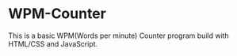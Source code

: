 # WPM-Counter
This is a basic WPM(Words per minute) Counter program build with HTML/CSS and JavaScript.

